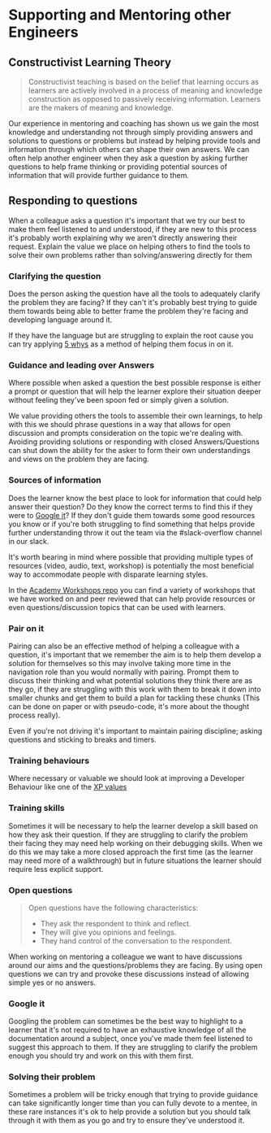 # Supporting and Mentoring other Engineers

## Constructivist Learning Theory

> Constructivist teaching is based on the belief that learning occurs as learners are actively involved in a process of meaning and knowledge construction as opposed to passively receiving information. Learners are the makers of meaning and knowledge.

Our experience in mentoring and coaching has shown us we gain the most knowledge and understanding not through simply providing answers and solutions to questions or problems but instead by helping provide tools and information through which others can shape their own answers. We can often help another engineer when they ask a question by asking further questions to help frame thinking or providing potential sources of information that will provide further guidance to them.

## Responding to questions

When a colleague asks a question it's important that we try our best to make them feel listened to and understood, if they are new to this process it's probably worth explaining why we aren't directly answering their request. Explain the value we place on helping others to find the tools to solve their own problems rather than solving/answering directly for them

### Clarifying the question

Does the person asking the question have all the tools to adequately clarify the problem they are facing? If they can't it's probably best trying to guide them towards being able to better frame the problem they're facing and developing language around it.

If they have the language but are struggling to explain the root cause you can try applying [5 whys](https://en.wikipedia.org/wiki/5_Whys) as a method of helping them focus in on it.

### Guidance and leading over Answers

Where possible when asked a question the best possible response is either a prompt or question that will help the learner explore their situation deeper without feeling they've been spoon fed or simply given a solution.

We value providing others the tools to assemble their own learnings, to help with this we should phrase questions in a way that allows for open discussion and prompts consideration on the topic we're dealing with. Avoiding providing solutions or responding with closed Answers/Questions can shut down the ability for the asker to form their own understandings and views on the problem they are facing.

### Sources of information

Does the learner know the best place to look for information that could help answer their question? Do they know the correct terms to find this if they were to [Google it](#google-it)? If they don't guide them towards some good resources you know or if you're both struggling to find something that helps provide further understanding throw it out the team via the #slack-overflow channel in our slack.

It's worth bearing in mind where possible that providing multiple types of resources (video, audio, text, workshop) is potentially the most beneficial way to accommodate people with disparate learning styles.

In the [Academy Workshops repo](https://github.com/madetech/academy-workshops) you can find a variety of workshops that we have worked on and peer reviewed that can help provide resources or even questions/discussion topics that can be used with learners.

### Pair on it

Pairing can also be an effective method of helping a colleague with a question, it's important that we remember the aim is to help them develop a solution for themselves so this may involve taking more time in the navigation role than you would normally with pairing. Prompt them to discuss their thinking and what potential solutions they think there are as they go, if they are struggling with this work with them to break it down into smaller chunks and get them to build a plan for tackling these chunks (This can be done on paper or with pseudo-code, it's more about the thought process really).

Even if you're not driving it's important to maintain pairing discipline; asking questions and sticking to breaks and timers.

### Training behaviours

Where necessary or valuable we should look at improving a Developer Behaviour like one of the [XP values](http://www.extremeprogramming.org/values.html)

### Training skills

Sometimes it will be necessary to help the learner develop a skill based on how they ask their question. If they are struggling to clarify the problem their facing they may need help working on their debugging skills. When we do this we may take a more closed approach the first time (as the learner may need more of a walkthrough) but in future situations the learner should require less explicit support.

### Open questions


> Open questions have the following characteristics:
> - They ask the respondent to think and reflect.
> - They will give you opinions and feelings.
> - They hand control of the conversation to the respondent.

When working on mentoring a colleague we want to have discussions around our aims and the questions/problems they are facing. By using open questions we can try and provoke these discussions instead of allowing simple yes or no answers.

### Google it

Googling the problem can sometimes be the best way to highlight to a learner that it's not required to have an exhaustive knowledge of all the documentation around a subject, once you've made them feel listened to suggest this approach to them. If they are struggling to clarify the problem enough you should try and work on this with them first.

### Solving their problem

Sometimes a problem will be tricky enough that trying to provide guidance can take significantly longer time than you can fully devote to a mentee, in these rare instances it's ok to help provide a solution but you should talk through it with them as you go and try to ensure they've understood it.
